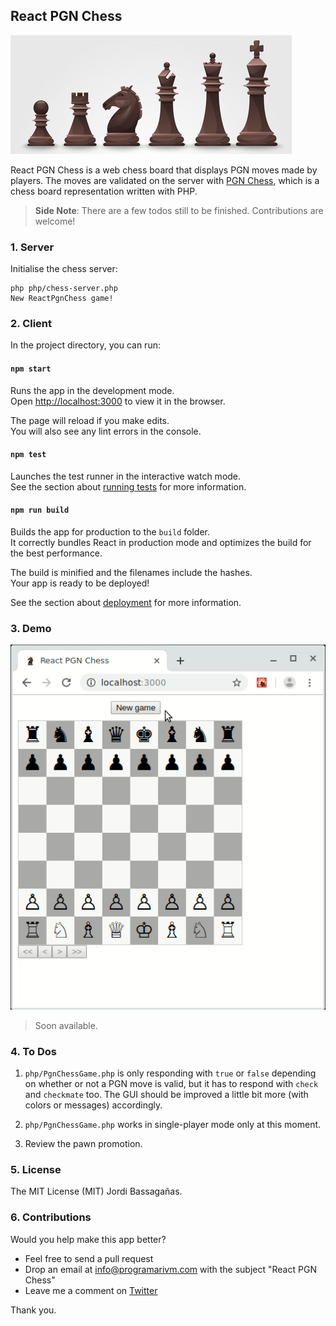 ## React PGN Chess

![React PGN Chess](/resources/black-chess-pieces.jpg?raw=true)

React PGN Chess is a web chess board that displays PGN moves made by players. The moves are validated on the server with [PGN Chess](https://github.com/programarivm/pgn-chess), which is a chess board representation written with PHP.

> **Side Note**: There are a few todos still to be finished. Contributions are welcome!

### 1. Server

Initialise the chess server:

    php php/chess-server.php
    New ReactPgnChess game!

### 2. Client

In the project directory, you can run:

#### `npm start`

Runs the app in the development mode.<br>
Open [http://localhost:3000](http://localhost:3000) to view it in the browser.

The page will reload if you make edits.<br>
You will also see any lint errors in the console.

#### `npm test`

Launches the test runner in the interactive watch mode.<br>
See the section about [running tests](https://facebook.github.io/create-react-app/docs/running-tests) for more information.

#### `npm run build`

Builds the app for production to the `build` folder.<br>
It correctly bundles React in production mode and optimizes the build for the best performance.

The build is minified and the filenames include the hashes.<br>
Your app is ready to be deployed!

See the section about [deployment](https://facebook.github.io/create-react-app/docs/deployment) for more information.

### 3. Demo

![React PGN Chess](/resources/demo.gif)
> Soon available.

### 4. To Dos

1. `php/PgnChessGame.php` is only responding with `true` or `false` depending on whether or not a PGN move is valid, but it has to respond with `check` and `checkmate` too. The GUI should be improved a little bit more (with colors or messages) accordingly.

2. `php/PgnChessGame.php` works in single-player mode only at this moment.

3. Review the pawn promotion.

### 5. License

The MIT License (MIT) Jordi Bassagañas.

### 6. Contributions

Would you help make this app better?

- Feel free to send a pull request
- Drop an email at info@programarivm.com with the subject "React PGN Chess"
- Leave me a comment on [Twitter](https://twitter.com/programarivm)

Thank you.
